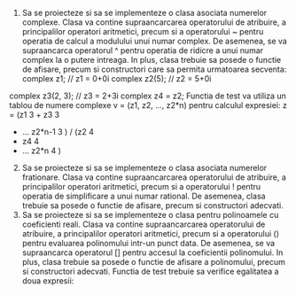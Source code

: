 1. Sa se proiecteze si sa se implementeze o clasa asociata numerelor complexe. Clasa va
contine supraancarcarea operatorului de atribuire, a principalilor operatori aritmetici,
precum si a operatorului ~ pentru operatia de calcul a modulului unui numar complex. De
asemenea, se va supraancarca operatorul ^ pentru operatia de ridicre a unui numar
complex la o putere intreaga. In plus, clasa trebuie sa posede o functie de afisare, precum
si constructori care sa permita urmatoarea secventa:
complex z1; // z1 = 0+0i
complex z2(5); // z2 = 5+0i

complex z3(2, 3); // z3 = 2+3i
complex z4 = z2;
Functia de test va utiliza un tablou de numere complexe v = (z1, z2, ..., z2*n) pentru
calculul expresiei:
z = (z1
3 + z3
3
+ ... z2*n-1
3
) / (z2
4
+ z4
4
+ ... z2*n
4
)

2. Sa se proiecteze si sa se implementeze o clasa asociata numerelor frationare. Clasa va
contine supraancarcarea operatorului de atribuire, a principalilor operatori aritmetici,
precum si a operatorului ! pentru operatia de simplificare a unui numar rational. De
asemenea, clasa trebuie sa posede o functie de afisare, precum si constructori adecvati.
4. Sa se proiecteze si sa se implementeze o clasa pentru polinoamele cu coeficienti reali.
Clasa va contine supraancarcarea operatorului de atribuire, a principalilor operatori
aritmetici, precum si a operatorului () pentru evaluarea polinomului intr-un punct data.
De asemenea, se va supraancarca operatorul [] pentru accesul la coeficientii polinomului.
In plus, clasa trebuie sa posede o functie de afisare a polinomului, precum si constructori
adecvati. Functia de test trebuie sa verifice egalitatea a doua expresii:
